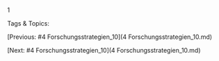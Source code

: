 1 

   Tags & Topics:
   

[Previous: #4 Forschungsstrategien_10](4 Forschungsstrategien_10.md)

[Next: #4 Forschungsstrategien_10](4 Forschungsstrategien_10.md)